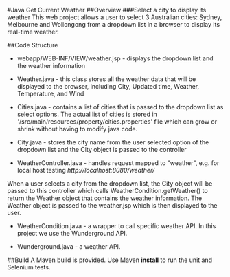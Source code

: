 #Java Get Current Weather
##Overview
###Select a city to display its weather
This web project allows a user to select 3 Australian cities: Sydney, Melbourne and Wollongong from a dropdown list in a browser to display its real-time weather.
 
##Code Structure
- webapp/WEB-INF/VIEW/weather.jsp - displays the dropdown list and the weather information

- Weather.java - this class stores all the weather data that will be displayed to the browser, including City,
Updated time, Weather, Temperature, and Wind

-  Cities.java - contains a list of cities that is passed to the dropdown list as select options.  The actual list of cities is stored in '/src/main/resources/property/cities.properties' file which can grow or shrink without having to modify java code.

- City.java - stores the city name from the user selected option of the dropdown list and the City object is passed to the controller

- WeatherController.java - handles request mapped to "weather", e.g. for local host testing *http://localhost:8080/weather/*

When a user selects a city from the dropdown list, the City object will be passed to this controller which calls WeatherCondition.getWeather() to return the Weather object that contains the weather information.  The Weather object is passed to the weather.jsp which is then displayed to the user.

- WeatherCondition.java - a wrapper to call specific weather API.  In this project we use the Wunderground API.

- Wunderground.java - a weather API. 

##Build
A Maven build is provided.  Use Maven **install** to run the unit and Selenium tests.